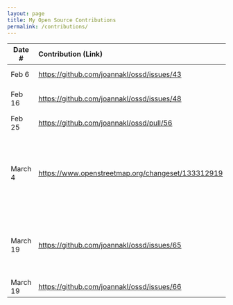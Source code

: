 ```yaml
---
layout: page
title: My Open Source Contributions
permalink: /contributions/
---
```


<!--
Type of the contribution should be "Wikipedia edit", "OpenStreet Map feature", "Documentation", "Course website", "Blog",
"Browser Add-on", etc.

The description should include a brief summary of what you did.

The link should bring us to a public page that shows your contribution. 

Replace the first row with your own contribution. 

-->





| Date #       | Contribution (Link)  | Type  | Description |
|---|:---|:---|:---|
| Feb 6   | https://github.com/joannakl/ossd/issues/43    | course website    |   I reported a broken link.    |
| Feb 16  | https://github.com/joannakl/ossd/issues/48    | course website    |   I reported a typo in slides. |
| Feb 25  | https://github.com/joannakl/ossd/pull/56      | course website    |   I fixed two typos.           |
| March 4 | https://www.openstreetmap.org/changeset/133312919 | OpenStreetMap |   I added a point for the Equinox location near where I live in NYC, and my home in PA.           |
| March 19   | https://github.com/joannakl/ossd/issues/65 | course website    |   I made a suggestion to include the course wiki as a tab in the nav bar.    |
| March 19   | https://github.com/joannakl/ossd/issues/66 | course website    |   I reported a broken link.    |

